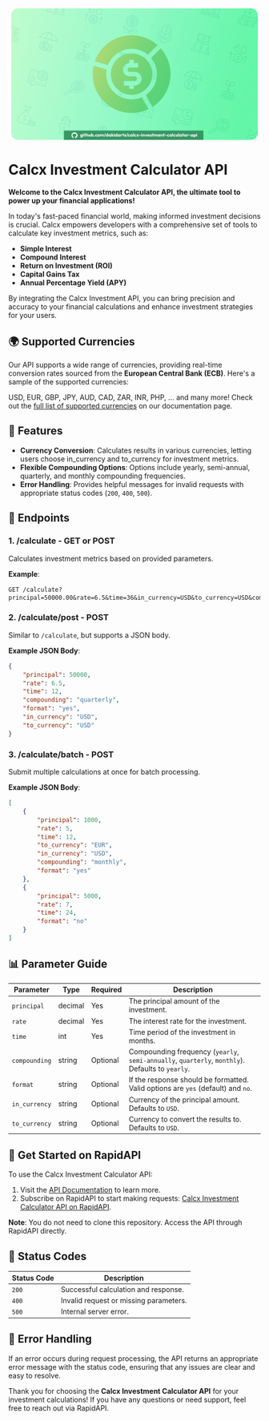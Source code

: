 ![CalcX - Investment Calculator API Logo](assets/calcx-investment.png)

# Calcx Investment Calculator API

**Welcome to the Calcx Investment Calculator API, the ultimate tool to power up your financial applications!**

In today's fast-paced financial world, making informed investment decisions is crucial. Calcx empowers developers with a comprehensive set of tools to calculate key investment metrics, such as:
- **Simple Interest**
- **Compound Interest**
- **Return on Investment (ROI)**
- **Capital Gains Tax**
- **Annual Percentage Yield (APY)**

By integrating the Calcx Investment API, you can bring precision and accuracy to your financial calculations and enhance investment strategies for your users.

## 🌍 Supported Currencies

Our API supports a wide range of currencies, providing real-time conversion rates sourced from the **European Central Bank (ECB)**. Here's a sample of the supported currencies:

USD, EUR, GBP, JPY, AUD, CAD, ZAR, INR, PHP, ... and many more! Check out the [full list of supported currencies](https://dakidarts.com/api/calcx-investment-calculator-api/) on our documentation page.

## 📜 Features

- **Currency Conversion**: Calculates results in various currencies, letting users choose in_currency and to_currency for investment metrics.
- **Flexible Compounding Options**: Options include yearly, semi-annual, quarterly, and monthly compounding frequencies.
- **Error Handling**: Provides helpful messages for invalid requests with appropriate status codes (`200`, `400`, `500`).

## 🚀 Endpoints

### 1. /calculate - GET or POST

Calculates investment metrics based on provided parameters.

**Example**:
```http
GET /calculate?principal=50000.00&rate=6.5&time=36&in_currency=USD&to_currency=USD&compounding=yearly&format=yes
```

### 2. /calculate/post - POST

Similar to `/calculate`, but supports a JSON body.

**Example JSON Body**:
```json
{
    "principal": 50000,
    "rate": 6.5,
    "time": 12,
    "compounding": "quarterly",
    "format": "yes",
    "in_currency": "USD",
    "to_currency": "USD"
}
```

### 3. /calculate/batch - POST

Submit multiple calculations at once for batch processing.

**Example JSON Body**:
```json
[
    {
        "principal": 1000,
        "rate": 5,
        "time": 12,
        "to_currency": "EUR",
        "in_currency": "USD",
        "compounding": "monthly",
        "format": "yes"
    },
    {
        "principal": 5000,
        "rate": 7,
        "time": 24,
        "format": "no"
    }
]
```

## 📊 Parameter Guide

| Parameter | Type | Required | Description |
|-----------|------|----------|-------------|
| `principal` | decimal | Yes | The principal amount of the investment. |
| `rate` | decimal | Yes | The interest rate for the investment. |
| `time` | int | Yes | Time period of the investment in months. |
| `compounding` | string | Optional | Compounding frequency (`yearly`, `semi-annually`, `quarterly`, `monthly`). Defaults to `yearly`. |
| `format` | string | Optional | If the response should be formatted. Valid options are `yes` (default) and `no`. |
| `in_currency` | string | Optional | Currency of the principal amount. Defaults to `USD`. |
| `to_currency` | string | Optional | Currency to convert the results to. Defaults to `USD`. |

## 📡 Get Started on RapidAPI

To use the Calcx Investment Calculator API:

1. Visit the [API Documentation](https://dakidarts.com/api/calcx-investment-calculator-api/) to learn more.
2. Subscribe on RapidAPI to start making requests: [Calcx Investment Calculator API on RapidAPI](https://rapidapi.com/dakidarts-dakidarts-default/api/calcx-investment-api).

**Note**: You do not need to clone this repository. Access the API through RapidAPI directly.

## 📂 Status Codes

| Status Code | Description |
|-------------|-------------|
| `200` | Successful calculation and response. |
| `400` | Invalid request or missing parameters. |
| `500` | Internal server error. |

## 🔄 Error Handling

If an error occurs during request processing, the API returns an appropriate error message with the status code, ensuring that any issues are clear and easy to resolve.

Thank you for choosing the **Calcx Investment Calculator API** for your investment calculations! If you have any questions or need support, feel free to reach out via RapidAPI.
